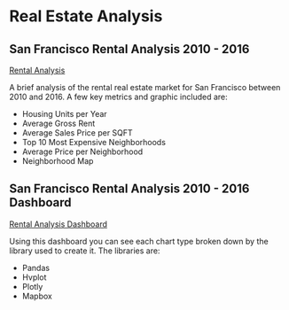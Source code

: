 # Real Estate Analysis

## San Francisco Rental Analysis 2010 - 2016

[Rental Analysis](rental_analysis.ipynb) 

A brief analysis of the rental real estate market for San Francisco between 2010 and 2016.
A few key metrics and graphic included are:
- Housing Units per Year
- Average Gross Rent
- Average Sales Price per SQFT
- Top 10 Most Expensive Neighborhoods
- Average Price per Neighborhood
- Neighborhood Map

## San Francisco Rental Analysis 2010 - 2016 Dashboard

[Rental Analysis Dashboard](dashboard.ipynb)

Using this dashboard you can see each chart type broken down by the library used to create it.
The libraries are:
- Pandas
- Hvplot
- Plotly
- Mapbox
